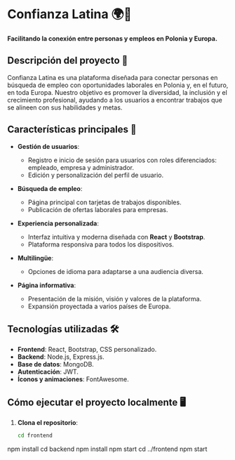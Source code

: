 # Confianza Latina 🌍💼

**Facilitando la conexión entre personas y empleos en Polonia y Europa.**

## Descripción del proyecto 📖

Confianza Latina es una plataforma diseñada para conectar personas en búsqueda de empleo con oportunidades laborales en Polonia y, en el futuro, en toda Europa. Nuestro objetivo es promover la diversidad, la inclusión y el crecimiento profesional, ayudando a los usuarios a encontrar trabajos que se alineen con sus habilidades y metas.

## Características principales 🚀

- **Gestión de usuarios**:
  - Registro e inicio de sesión para usuarios con roles diferenciados: empleado, empresa y administrador.
  - Edición y personalización del perfil de usuario.
  
- **Búsqueda de empleo**:
  - Página principal con tarjetas de trabajos disponibles.
  - Publicación de ofertas laborales para empresas.

- **Experiencia personalizada**:
  - Interfaz intuitiva y moderna diseñada con **React** y **Bootstrap**.
  - Plataforma responsiva para todos los dispositivos.

- **Multilingüe**:
  - Opciones de idioma para adaptarse a una audiencia diversa.

- **Página informativa**:
  - Presentación de la misión, visión y valores de la plataforma.
  - Expansión proyectada a varios países de Europa.

## Tecnologías utilizadas 🛠️

- **Frontend**: React, Bootstrap, CSS personalizado.
- **Backend**: Node.js, Express.js.
- **Base de datos**: MongoDB.
- **Autenticación**: JWT.
- **Íconos y animaciones**: FontAwesome.

## Cómo ejecutar el proyecto localmente 🖥️

1. **Clona el repositorio**:
   ```bash
   cd frontend
npm install
cd backend
npm install
npm start
cd ../frontend
npm start

